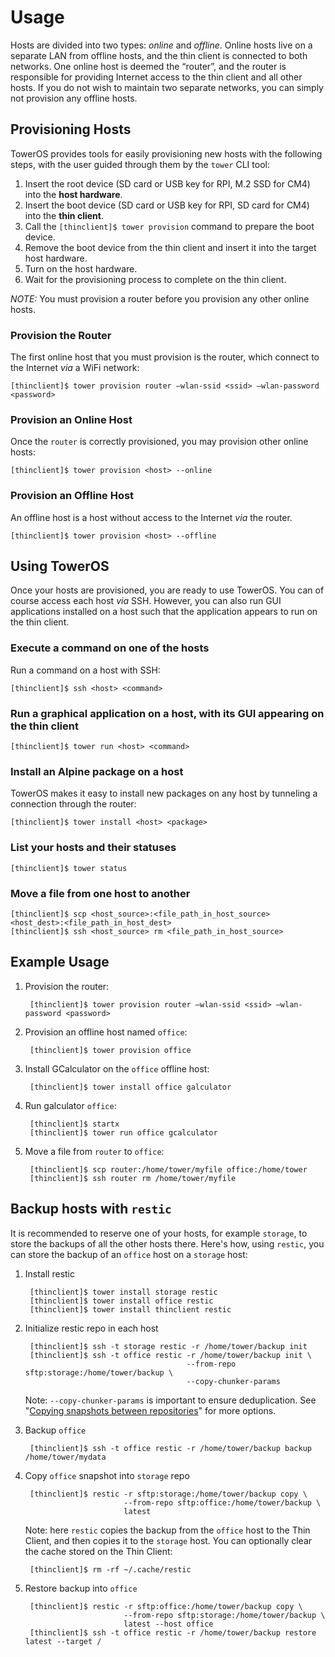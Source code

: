 # Usage

Hosts are divided into two types: *online* and *offline*. Online hosts live on a separate LAN from offline hosts, and the thin client is connected to both networks. One online host is deemed the “router”, and the router is responsible for providing Internet access to the thin client and all other hosts. If you do not wish to maintain two separate networks, you can simply not provision any offline hosts.

## Provisioning Hosts
TowerOS provides tools for easily provisioning new hosts with the following steps, with the user guided through them by the `tower` CLI tool:

1. Insert the root device (SD card or USB key for RPI, M.2 SSD for CM4) into the **host hardware**.
2. Insert the boot device (SD card or USB key for RPI, SD card for CM4) into the **thin client**.
3. Call the `[thinclient]$ tower provision` command to prepare the boot device.
4. Remove the boot device from the thin client and insert it into the target host hardware.
5. Turn on the host hardware.
6. Wait for the provisioning process to complete on the thin client.

*NOTE:* You must provision a router before you provision any other online hosts.

### Provision the Router
The first online host that you must provision is the router, which connect to the Internet _via_ a WiFi network: 

```
[thinclient]$ tower provision router –wlan-ssid <ssid> –wlan-password <password>
```

### Provision an Online Host
Once the `router` is correctly provisioned, you may provision other online hosts:

```
[thinclient]$ tower provision <host> --online
```

### Provision an Offline Host
An offline host is a host without access to the Internet _via_ the router.

```
[thinclient]$ tower provision <host> --offline
```

## Using TowerOS
Once your hosts are provisioned, you are ready to use TowerOS. You can of course access each host _via_ SSH. However, you can also run GUI applications installed on a host such that the application appears to run on the thin client.

### Execute a command on one of the hosts

Run a command on a host with SSH:

```
[thinclient]$ ssh <host> <command>
```

### Run a graphical application on a host, with its GUI appearing on the thin client

```
[thinclient]$ tower run <host> <command>
```

### Install an Alpine package on a host
TowerOS makes it easy to install new packages on any host by tunneling a connection through the router:

```
[thinclient]$ tower install <host> <package>
```

### List your hosts and their statuses

```
[thinclient]$ tower status
```

### Move a file from one host to another

```
[thinclient]$ scp <host_source>:<file_path_in_host_source> <host_dest>:<file_path_in_host_dest>
[thinclient]$ ssh <host_source> rm <file_path_in_host_source>
```

## Example Usage

1. Provision the router:

        [thinclient]$ tower provision router –wlan-ssid <ssid> –wlan-password <password>

1. Provision an offline host named `office`:

        [thinclient]$ tower provision office

1. Install GCalculator on the `office` offline host:

        [thinclient]$ tower install office galculator

1. Run galculator `office`:

        [thinclient]$ startx
        [thinclient]$ tower run office gcalculator

1. Move a file from `router` to `office`:

        [thinclient]$ scp router:/home/tower/myfile office:/home/tower
        [thinclient]$ ssh router rm /home/tower/myfile

## Backup hosts with `restic`

It is recommended to reserve one of your hosts, for example `storage`, to store the backups of all the other hosts there. Here's how, using `restic`, you can store the backup of an `office` host on a `storage` host:

1. Install restic

        [thinclient]$ tower install storage restic
        [thinclient]$ tower install office restic
        [thinclient]$ tower install thinclient restic

1. Initialize restic repo in each host
        
        [thinclient]$ ssh -t storage restic -r /home/tower/backup init
        [thinclient]$ ssh -t office restic -r /home/tower/backup init \
                                           --from-repo sftp:storage:/home/tower/backup \
                                           --copy-chunker-params

    Note: `--copy-chunker-params` is important to ensure deduplication. 
    See "[Copying snapshots between repositories](https://restic.readthedocs.io/en/latest/045_working_with_repos.html#copying-snapshots-between-repositories)" for more options.

1. Backup `office`

        [thinclient]$ ssh -t office restic -r /home/tower/backup backup /home/tower/mydata

1. Copy `office` snapshot into `storage` repo

        [thinclient]$ restic -r sftp:storage:/home/tower/backup copy \
                             --from-repo sftp:office:/home/tower/backup \
                             latest

    Note: here `restic` copies the backup from the `office` host to the Thin Client, and then copies it to the `storage` host. You can optionally clear the cache stored on the Thin Client:
        
        [thinclient]$ rm -rf ~/.cache/restic

1. Restore backup into `office`

        [thinclient]$ restic -r sftp:office:/home/tower/backup copy \
                             --from-repo sftp:storage:/home/tower/backup \
                             latest --host office
        [thinclient]$ ssh -t office restic -r /home/tower/backup restore latest --target /